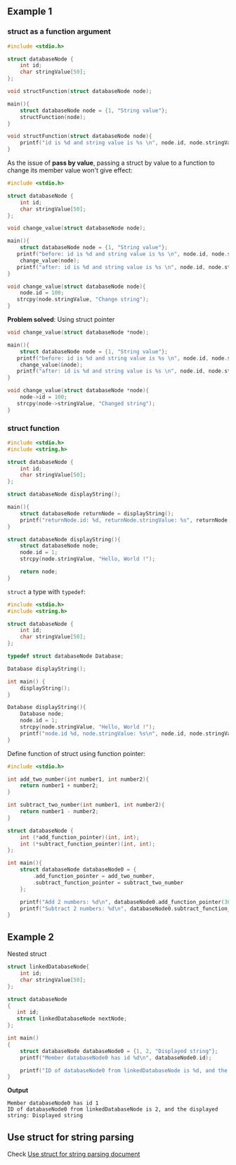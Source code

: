 ## Example 1

### struct as a function argument
```c
#include <stdio.h>

struct databaseNode {
	int id;
	char stringValue[50];
};

void structFunction(struct databaseNode node);

main(){
	struct databaseNode node = {1, "String value"};
	structFunction(node);
}

void structFunction(struct databaseNode node){
	printf("id is %d and string value is %s \n", node.id, node.stringValue);
}
```

As the issue of **pass by value**, passing a struct by value to a function to change its member value won't give effect:

```c
#include <stdio.h>

struct databaseNode {
	int id;
	char stringValue[50];
};

void change_value(struct databaseNode node);

main(){
	struct databaseNode node = {1, "String value"};
   printf("before: id is %d and string value is %s \n", node.id, node.stringValue);//before: id is 1 and string value is String value
	change_value(node);
   printf("after: id is %d and string value is %s \n", node.id, node.stringValue);//after: id is 1 and string value is String value 
}

void change_value(struct databaseNode node){
	node.id = 100;
   strcpy(node.stringValue, "Change string");
}
```
**Problem solved**: Using struct pointer

```c
void change_value(struct databaseNode *node);

main(){
	struct databaseNode node = {1, "String value"};
   printf("before: id is %d and string value is %s \n", node.id, node.stringValue);
	change_value(&node);
   printf("after: id is %d and string value is %s \n", node.id, node.stringValue);
}

void change_value(struct databaseNode *node){
	node->id = 100;
   strcpy(node->stringValue, "Changed string");
}
```
### struct function

```c
#include <stdio.h>
#include <string.h>

struct databaseNode {
	int id;
	char stringValue[50];
};

struct databaseNode displayString();

main(){
    struct databaseNode returnNode = displayString();
    printf("returnNode.id: %d, returnNode.stringValue: %s", returnNode.id, returnNode.stringValue);
}

struct databaseNode displayString(){
    struct databaseNode node;
    node.id = 1;
    strcpy(node.stringValue, "Hello, World !");

    return node;
}
```

``struct`` a type with ``typedef``:

```c
#include <stdio.h>
#include <string.h>

struct databaseNode {
	int id;
	char stringValue[50];
};

typedef struct databaseNode Database;

Database displayString();

int main() {
	displayString();
}

Database displayString(){
    Database node;
    node.id = 1;
    strcpy(node.stringValue, "Hello, World !");
    printf("node.id %d, node.stringValue: %s\n", node.id, node.stringValue);
}
```
Define function of struct using function pointer:

```c
#include <stdio.h>

int add_two_number(int number1, int number2){
	return number1 + number2;
}

int subtract_two_number(int number1, int number2){
	return number1 - number2;
}

struct databaseNode {
	int (*add_function_pointer)(int, int);
	int (*subtract_function_pointer)(int, int);
};

int main(){
	struct databaseNode databaseNode0 = {
		.add_function_pointer = add_two_number,
		.subtract_function_pointer = subtract_two_number
	};	

	printf("Add 2 numbers: %d\n", databaseNode0.add_function_pointer(30, 60));
	printf("Subtract 2 numbers: %d\n", databaseNode0.subtract_function_pointer(12, 120));
}
```
## Example 2

Nested struct

```c
struct linkedDatabaseNode{
    int id;
    char stringValue[50];
};

struct databaseNode  
{
   int id;
   struct linkedDatabaseNode nextNode;
};

int main()
{
    struct databaseNode databaseNode0 = {1, 2, "Displayed string"};
    printf("Member databaseNode0 has id %d\n", databaseNode0.id); 

    printf("ID of databaseNode0 from linkedDatabaseNode is %d, and the displayed string: %s", databaseNode0.nextNode.id, databaseNode0.nextNode.stringValue);
}
```

**Output**

```
Member databaseNode0 has id 1
ID of databaseNode0 from linkedDatabaseNode is 2, and the displayed string: Displayed string
```

## Use struct for string parsing

Check [Use struct for string parsing document](https://github.com/TranPhucVinh/C/blob/master/Introduction/Data%20structure/struct/Examples/Use%20struct%20for%20string%20parsing.md)